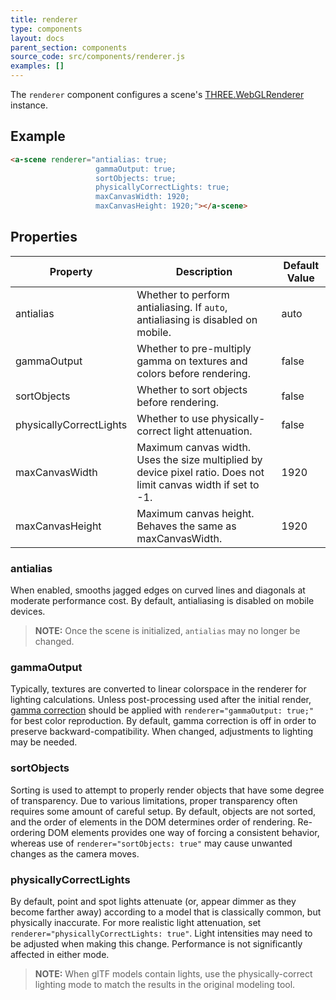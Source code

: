 ```yaml
---
title: renderer
type: components
layout: docs
parent_section: components
source_code: src/components/renderer.js
examples: []
---
```


The `renderer` component configures a scene's
[THREE.WebGLRenderer](https://threejs.org/docs/#api/renderers/WebGLRenderer) instance.

## Example

```html
<a-scene renderer="antialias: true;
                   gammaOutput: true;
                   sortObjects: true;
                   physicallyCorrectLights: true;
                   maxCanvasWidth: 1920;
                   maxCanvasHeight: 1920;"></a-scene>
```

## Properties

| Property                | Description                                                                     | Default Value |
|-------------------------|---------------------------------------------------------------------------------|---------------|
| antialias               | Whether to perform antialiasing. If `auto`, antialiasing is disabled on mobile. | auto          |
| gammaOutput             | Whether to pre-multiply gamma on textures and colors before rendering.          | false         |
| sortObjects             | Whether to sort objects before rendering.                                       | false         |
| physicallyCorrectLights | Whether to use physically-correct light attenuation.                            | false         |
| maxCanvasWidth          | Maximum canvas width. Uses the size multiplied by device pixel ratio. Does not limit canvas width if set to -1.                                | 1920            |
| maxCanvasHeight         | Maximum canvas height. Behaves the same as maxCanvasWidth.              | 1920            |


### antialias

When enabled, smooths jagged edges on curved lines and diagonals at moderate performance cost.
By default, antialiasing is disabled on mobile devices.

> **NOTE:** Once the scene is initialized, `antialias` may no longer be
> changed.

### gammaOutput

Typically, textures are converted to linear colorspace in the renderer for lighting calculations.
Unless post-processing used after the initial render,
[gamma correction](https://en.wikipedia.org/wiki/Gamma_correction) should be applied with
`renderer="gammaOutput: true;"` for best color reproduction. By default, gamma correction is off
in order to preserve backward-compatibility. When changed, adjustments to lighting may be needed.

### sortObjects

Sorting is used to attempt to properly render objects that have some degree of transparency.
Due to various limitations, proper transparency often requires some amount of careful setup.
By default, objects are not sorted, and the order of elements in the DOM determines order of
rendering. Re-ordering DOM elements provides one way of forcing a consistent behavior, whereas
use of `renderer="sortObjects: true"` may cause unwanted changes as the camera moves.

### physicallyCorrectLights

By default, point and spot lights attenuate (or, appear dimmer as they become farther away)
according to a model that is classically common, but physically inaccurate. For more realistic
light attenuation, set `renderer="physicallyCorrectLights: true"`. Light intensities may need to
be adjusted when making this change. Performance is not significantly affected in either mode.

> **NOTE:** When glTF models contain lights, use the physically-correct lighting mode to match
> the results in the original modeling tool.

